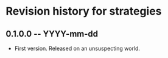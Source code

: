 # Revision history for strategies

## 0.1.0.0 -- YYYY-mm-dd

* First version. Released on an unsuspecting world.
